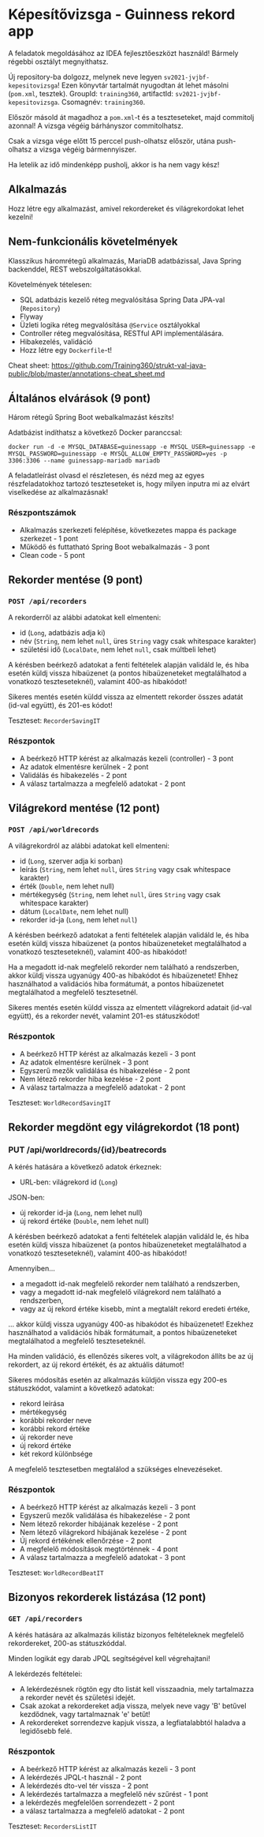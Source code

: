 # Képesítővizsga - Guinness rekord app

A feladatok megoldásához az IDEA fejlesztőeszközt használd!
Bármely régebbi osztályt megnyithatsz.

Új repository-ba dolgozz, melynek neve legyen `sv2021-jvjbf-kepesitovizsga`!
Ezen könyvtár tartalmát nyugodtan át lehet másolni (`pom.xml`, tesztek).
GroupId: `training360`, artifactId: `sv2021-jvjbf-kepesitovizsga`. Csomagnév: `training360`.

Először másold át magadhoz a `pom.xml`-t és a teszteseteket, majd commitolj azonnal!
A vizsga végéig bárhányszor commitolhatsz.

Csak a vizsga vége előtt 15 perccel push-olhatsz először, utána push-olhatsz a vizsga végéig bármennyiszer.

Ha letelik az idő mindenképp pusholj, akkor is
ha nem vagy kész!

## Alkalmazás

Hozz létre egy alkalmazást, amivel rekordereket és világrekordokat lehet kezelni!

## Nem-funkcionális követelmények

Klasszikus háromrétegű alkalmazás, MariaDB adatbázissal,
Java Spring backenddel, REST webszolgáltatásokkal.

Követelmények tételesen:

* SQL adatbázis kezelő réteg megvalósítása Spring Data JPA-val (`Repository`)
* Flyway
* Üzleti logika réteg megvalósítása `@Service` osztályokkal
* Controller réteg megvalósítása, RESTful API implementálására.
* Hibakezelés, validáció
* Hozz létre egy `Dockerfile`-t!

Cheat sheet: https://github.com/Training360/strukt-val-java-public/blob/master/annotations-cheat_sheet.md

## Általános elvárások (9 pont)

Három rétegű Spring Boot webalkalmazást készíts!

Adatbázist indíthatsz a következő Docker paranccsal:

```shell
docker run -d -e MYSQL_DATABASE=guinessapp -e MYSQL_USER=guinessapp -e MYSQL_PASSWORD=guinessapp -e MYSQL_ALLOW_EMPTY_PASSWORD=yes -p 3306:3306 --name guinessapp-mariadb mariadb
```

A feladatleírást olvasd el részletesen, és nézd meg az egyes részfeladatokhoz tartozó teszteseteket is,
hogy milyen inputra mi az elvárt viselkedése az alkalmazásnak!

### Részpontszámok

- Alkalmazás szerkezeti felépítése, következetes mappa és package szerkezet - 1 pont
- Működő és futtatható Spring Boot webalkalmazás - 3 pont
- Clean code - 5 pont

## Rekorder mentése (9 pont)

### `POST /api/recorders`

A rekorderről az alábbi adatokat kell elmenteni:

- id (`Long`, adatbázis adja ki)
- név (`String`, nem lehet `null`, üres `String` vagy csak whitespace karakter)
- születési idő (`LocalDate`, nem lehet `null`, csak múltbeli lehet)

A kérésben beérkező adatokat a fenti feltételek alapján validáld le, és
hiba esetén küldj vissza hibaüzenet (a pontos hibaüzeneteket megtalálhatod a vonatkozó teszteseteknél),
valamint 400-as hibakódot!

Sikeres mentés esetén küldd vissza az elmentett rekorder összes adatát (id-val együtt), és 201-es kódot!

Teszteset: `RecorderSavingIT`

### Részpontok

* A beérkező HTTP kérést az alkalmazás kezeli (controller) - 3 pont
* Az adatok elmentésre kerülnek - 2 pont
* Validálás és hibakezelés - 2 pont
* A válasz tartalmazza a megfelelő adatokat - 2 pont

## Világrekord mentése (12 pont)

### `POST /api/worldrecords`

A világrekordról az alábbi adatokat kell elmenteni:

- id (`Long`, szerver adja ki sorban)
- leírás (`String`, nem lehet `null`, üres `String` vagy csak whitespace karakter)
- érték (`Double`, nem lehet null)
- mértékegység (`String`, nem lehet `null`, üres `String` vagy csak whitespace karakter)
- dátum (`LocalDate`, nem lehet null)
- rekorder id-ja (`Long`, nem lehet `null`)

A kérésben beérkező adatokat a fenti feltételek alapján validáld le, és hiba esetén küldj vissza hibaüzenet
(a pontos hibaüzeneteket megtalálhatod a vonatkozó teszteseteknél), valamint 400-as hibakódot!

Ha a megadott id-nak megfelelő rekorder nem található a rendszerben, akkor küldj vissza ugyanúgy 400-as hibakódot és hibaüzenetet!
Ehhez használhatod a validációs hiba formátumát, a pontos hibaüzenetet megtalálhatod a megfelelő tesztesetnél.

Sikeres mentés esetén küldd vissza az elmentett világrekord adatait (id-val együtt), és a rekorder nevét, valamint 201-es státuszkódot!


### Részpontok

* A beérkező HTTP kérést az alkalmazás kezeli - 3 pont
* Az adatok elmentésre kerülnek - 3 pont
* Egyszerű mezők validálása és hibakezelése - 2 pont
* Nem létező rekorder hiba kezelése - 2 pont
* A válasz tartalmazza a megfelelő adatokat - 2 pont

Teszteset: `WorldRecordSavingIT`

## Rekorder megdönt egy világrekordot (18 pont)

### PUT /api/worldrecords/{id}/beatrecords

A kérés hatására a következő adatok érkeznek:

- URL-ben: világrekord id (`Long`)

JSON-ben:

- új rekorder id-ja  (`Long`, nem lehet null)
- új rekord értéke (`Double`, nem lehet null)

A kérésben beérkező adatokat a fenti feltételek alapján validáld le,
és hiba esetén küldj vissza hibaüzenet (a pontos hibaüzeneteket megtalálhatod a vonatkozó teszteseteknél), valamint 400-as hibakódot!

Amennyiben...

- a megadott id-nak megfelelő rekorder nem található a rendszerben,
- vagy a megadott id-nak megfelelő világrekord nem található a rendszerben,
- vagy az új rekord értéke kisebb, mint a megtalált rekord eredeti értéke,

... akkor küldj vissza ugyanúgy 400-as hibakódot és hibaüzenetet!
Ezekhez használhatod a validációs hibák formátumait, a pontos hibaüzeneteket megtalálhatod a megfelelő teszteseteknél.

Ha minden validáció, és ellenőzés sikeres volt, a világrekodon állíts be az új rekordert, az új rekord értékét, és az aktuális dátumot!

Sikeres módosítás esetén az alkalmazás küldjön vissza egy 200-es státuszkódot, valamint a következő adatokat:

- rekord leírása
- mértékegység
- korábbi rekorder neve
- korábbi rekord értéke
- új rekorder neve
- új rekord értéke
- két rekord különbsége

A megfelelő tesztesetben megtalálod a szükséges elnevezéseket.

### Részpontok

- A beérkező HTTP kérést az alkalmazás kezeli - 3 pont
- Egyszerű mezők validálása és hibakezelése - 2 pont
- Nem létező rekorder hibájának kezelése - 2 pont
- Nem létező világrekord hibájának kezelése - 2 pont
- Új rekord értékének ellenőrzése - 2 pont
- A megfelelő módosítások megtörténnek - 4 pont
- A válasz tartalmazza a megfelelő adatokat - 3 pont

Teszteset: `WorldRecordBeatIT`

## Bizonyos rekorderek listázása (12 pont)

### `GET /api/recorders`

A kérés hatására az alkalmazás kilistáz bizonyos feltételeknek megfelelő rekordereket, 200-as státuszkóddal.

Minden logikát egy darab JPQL segítségével kell végrehajtani!

A lekérdezés feltételei:

- A lekérdezésnek rögtön egy dto listát kell visszaadnia, mely tartalmazza a rekorder nevét és születési idejét.
- Csak azokat a rekordereket adja vissza, melyek neve vagy 'B' betűvel kezdődnek, vagy tartalmaznak 'e' betűt!
- A rekordereket sorrendezve kapjuk vissza, a legfiatalabbtól haladva a legidősebb felé.

### Részpontok

- A beérkező HTTP kérést az alkalmazás kezeli - 3 pont
- A lekérdezés JPQL-t használ - 2 pont
- A lekérdezés dto-vel tér vissza - 2 pont
- A lekérdezés tartalmazza a megfelelő név szűrést - 1 pont
- a lekérdezés megfelelően sorrendezett - 2 pont
- a válasz tartalmazza a megfelelő adatokat - 2 pont

Teszteset: `RecordersListIT`